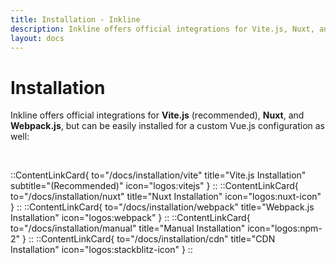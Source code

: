 ```yaml
---
title: Installation - Inkline
description: Inkline offers official integrations for Vite.js, Nuxt, and Webpack.js, but can be easily installed for a custom Vue.js configuration as well.
layout: docs
---
```


# Installation

Inkline offers official integrations for **Vite.js** (recommended), **Nuxt**, and **Webpack.js**, but can be easily installed for a custom Vue.js configuration as well:

<br>

::ContentLinkCard{ to="/docs/installation/vite" title="Vite.js Installation" subtitle="(Recommended)" icon="logos:vitejs" }
::
::ContentLinkCard{ to="/docs/installation/nuxt" title="Nuxt Installation" icon="logos:nuxt-icon" }
::
::ContentLinkCard{ to="/docs/installation/webpack" title="Webpack.js Installation" icon="logos:webpack" }
::
::ContentLinkCard{ to="/docs/installation/manual" title="Manual Installation" icon="logos:npm-2" }
::
::ContentLinkCard{ to="/docs/installation/cdn" title="CDN Installation" icon="logos:stackblitz-icon" }
::
